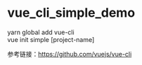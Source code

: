 # vue_cli_simple_demo

yarn global add vue-cli  
vue init simple [project-name]  

参考链接：https://github.com/vuejs/vue-cli
